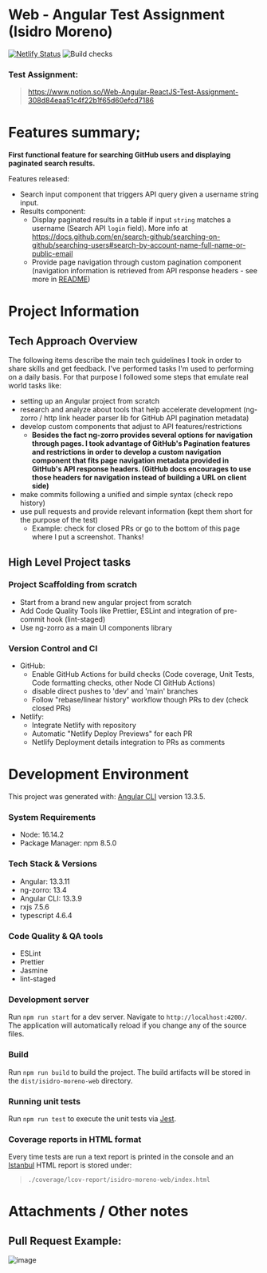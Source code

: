 # Web - Angular Test Assignment (Isidro Moreno)

[![Netlify Status](https://api.netlify.com/api/v1/badges/11df3328-7411-4a89-8686-5d32236b7140/deploy-status)](https://app.netlify.com/sites/wondrous-kitsune-c7984a/deploys) ![Build checks](https://github.com/imorenoservices/isidro-moreno-web/actions/workflows/node.js.yml/badge.svg)

### Test Assignment:

> https://www.notion.so/Web-Angular-ReactJS-Test-Assignment-308d84eaa51c4f22b1f65d60efcd7186

# Features summary;

**First functional feature for searching GitHub users and displaying paginated search results.**

Features released:

- Search input component that triggers API query given a username string input.
- Results component:
  - Display paginated results in a table if input `string` matches a username (Search API `login` field). More info at https://docs.github.com/en/search-github/searching-on-github/searching-users#search-by-account-name-full-name-or-public-email
  - Provide page navigation through custom pagination component (navigation information is retrieved from API response headers - see more in [README](https://github.com/imorenoservices/isidro-moreno-web/blob/v1.0.0-alpha/README.md))

# Project Information

## Tech Approach Overview

The following items describe the main tech guidelines I took in order to share skills and get feedback. I've performed tasks I'm used to performing on a daily basis. For that purpose I followed some steps that emulate real world tasks like:

- setting up an Angular project from scratch
- research and analyze about tools that help accelerate development (ng-zorro / http link header parser lib for GitHub API pagination metadata)
- develop custom components that adjust to API features/restrictions
  - **Besides the fact ng-zorro provides several options for navigation through pages. I took advantage of GitHub's Pagination features and restrictions in order to develop a custom navigation component that fits page navigation metadata provided in GitHub's API response headers. (GitHub docs encourages to use those headers for navigation instead of building a URL on client side)**
- make commits following a unified and simple syntax (check repo history)
- use pull requests and provide relevant information (kept them short for the purpose of the test)
  - Example: check for closed PRs or go to the bottom of this page where I put a screenshot. Thanks!

## High Level Project tasks

### Project Scaffolding from scratch

- Start from a brand new angular project from scratch
- Add Code Quality Tools like Prettier, ESLint and integration of pre-commit hook (lint-staged)
- Use ng-zorro as a main UI components library

### Version Control and CI

- GitHub:
  - Enable GitHub Actions for build checks (Code coverage, Unit Tests, Code formatting checks, other Node CI GitHub Actions)
  - disable direct pushes to 'dev' and 'main' branches
  - Follow "rebase/linear history" workflow though PRs to dev (check closed PRs)
- Netlify:
  - Integrate Netlify with repository
  - Automatic "Netlify Deploy Previews" for each PR
  - Netlify Deployment details integration to PRs as comments

# Development Environment

This project was generated with: [Angular CLI](https://github.com/angular/angular-cli) version 13.3.5.

### System Requirements

- Node: 16.14.2
- Package Manager: npm 8.5.0

### Tech Stack & Versions

- Angular: 13.3.11
- ng-zorro: 13.4
- Angular CLI: 13.3.9
- rxjs 7.5.6
- typescript 4.6.4

### Code Quality & QA tools

- ESLint
- Prettier
- Jasmine
- lint-staged

### Development server

Run `npm run start` for a dev server. Navigate to `http://localhost:4200/`. The application will automatically reload if you change any of the source files.

### Build

Run `npm run build` to build the project. The build artifacts will be stored in the `dist/isidro-moreno-web` directory.

### Running unit tests

Run `npm run test` to execute the unit tests via [Jest](https://jestjs.io/docs/28.x/getting-started).

### Coverage reports in HTML format

Every time tests are run a text report is printed in the console and an [Istanbul](https://istanbul.js.org/) HTML report is stored under:

> `./coverage/lcov-report/isidro-moreno-web/index.html`

# Attachments / Other notes

## Pull Request Example:

![image](https://user-images.githubusercontent.com/30235159/191181699-47870fb1-588b-428b-92aa-811a06deecd4.png)

